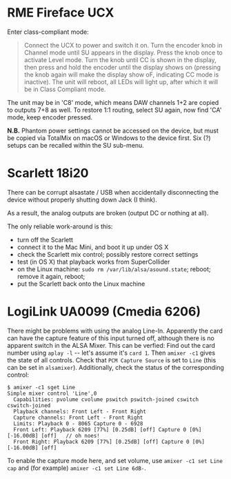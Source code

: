 # RME Fireface UCX

Enter class-compliant mode:

> Connect the UCX to power and switch it on. Turn the encoder
knob in Channel mode until SU appears in the display. Press the knob once to activate Level mode.
Turn the knob until CC is shown in the display, then press and hold the encoder until the display
shows on (pressing the knob again will make the display show oF, indicating CC mode is inactive).
The unit will reboot, all LEDs will light up, after which it will be in Class Compliant mode.

The unit may be in 'C8' mode, which means DAW channels 1+2 are copied to outputs 7+8 as well. To restore 1:1 routing,
select SU again, now find 'CA' mode, keep encoder pressed.

__N.B.__ Phantom power settings cannot be accessed on the device, but must be copied via TotalMix on macOS or Windows to the device first.
Six (?) setups can be recalled within the SU sub-menu.

# Scarlett 18i20

There can be corrupt alsastate / USB when accidentally disconnecting the device without properly shutting down Jack (I think).

As a result, the analog outputs are broken (output DC or nothing at all).

The only reliable work-around is this:

- turn off the Scarlett
- connect it to the Mac Mini, and boot it up under OS X
- check the Scarlett mix control; possibly restore correct settings
- test (in OS X) that playback works from SuperCollider
- on the Linux machine: `sudo rm /var/lib/alsa/asound.state`; reboot; remove it again, reboot;
- put the Scarlett back onto the Linux machine

# LogiLink UA0099 (Cmedia 6206)

There might be problems with using the analog Line-In. Apparently the card can have the capture feature of this input turned off, although there is no apparent switch in the ALSA Mixer.
This can be verfied: Find out the card number using `aplay -l` -- let's assume it's `card 1`. Then `amixer -c1` gives the state of all controls. Check that `PCM Capture Source` is set to `Line`
(this can be set in `alsamixer`). Additionally, check the status of the corresponding control:

```
$ amixer -c1 sget Line
Simple mixer control 'Line',0
  Capabilities: pvolume cvolume pswitch pswitch-joined cswitch cswitch-joined
  Playback channels: Front Left - Front Right
  Capture channels: Front Left - Front Right
  Limits: Playback 0 - 8065 Capture 0 - 6928
  Front Left: Playback 6209 [77%] [0.25dB] [off] Capture 0 [0%] [-16.00dB] [off]   // oh noes!
  Front Right: Playback 6209 [77%] [0.25dB] [off] Capture 0 [0%] [-16.00dB] [off]
```

To enable the capture mode here, and set volume, use `amixer -c1 set Line cap` and (for example) `amixer -c1 set Line 6dB-`.

